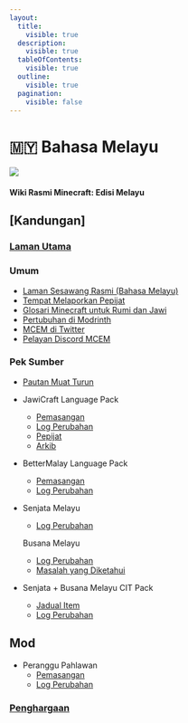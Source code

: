 ```yaml
---
layout:
  title:
    visible: true
  description:
    visible: true
  tableOfContents:
    visible: true
  outline:
    visible: true
  pagination:
    visible: false
---
```


# 🇲🇾 Bahasa Melayu

![](https://imgur.com/0HxIaqK.png)

#### Wiki Rasmi Minecraft: Edisi Melayu

## \[Kandungan]

### &#x20;[Laman Utama](../)

### Umum

* [Laman Sesawang Rasmi (Bahasa Melayu)](https://bit.ly/LamanWebMCEM)
* [Tempat Melaporkan Pepijat](https://github.com/Minecraft-EdisiMelayu/MCEM-BugTracker)
* [Glosari Minecraft untuk Rumi dan Jawi](<../Bahasa Melayu/Glosari-Minecraft-untuk-Rumi-dan-Jawi.md>)
* [Pertubuhan di Modrinth](https://bit.ly/MCEM-Modrinth)
* [MCEM di Twitter](https://twitter.com/MC_EdisiMelayu)
* [Pelayan Discord MCEM](https://bit.ly/MCEM-Discord)

### Pek Sumber

* [Pautan Muat Turun](pautan-muat-turun.md)
* JawiCraft Language Pack
  * [Pemasangan](<../Bahasa Melayu/JawiCraft/Pemasangan.md>)
  * [Log Perubahan](<../Bahasa Melayu/JawiCraft/Log Perubahan.md>)
  * [Pepijat](<../Bahasa Melayu/JawiCraft/Pepijat.md>)
  * [Arkib](https://github.com/Minecraft-EdisiMelayu/Arkib-JawiCraft)
* BetterMalay Language Pack
  * [Pemasangan](<../Bahasa Melayu/BetterMalay/Pemasangan.md>)
  * [Log Perubahan](<../Bahasa Melayu/BetterMalay/Log-Perubahan.md>)
*   Senjata Melayu

    * [Log Perubahan](<../Bahasa Melayu/Senjata Melayu/Log-Perubahan.md>)

    Busana Melayu

    * [Log Perubahan](<../Bahasa Melayu/Busana Melayu/Log-Perubahan.md>)
    * [Masalah yang Diketahui](<../Bahasa Melayu/Busana Melayu/Masalah-yang-Diketahui.md>)
* Senjata + Busana Melayu CIT Pack
  * [Jadual Item](../english/senjata-+-busana-melayu-cit-pack/item-table.md)
  * [Log Perubahan](senjata-+-busana-melayu-cit-pack/log-perubahan.md)

## Mod

* Peranggu Pahlawan
  * [Pemasangan](peranggu-pahlawan/pemasangan-edisi-java.md)
  * [Log Perubahan](peranggu-pahlawan/log-perubahan-edisi-java.md)

### [Penghargaan](<../Bahasa Melayu/Penghargaan.md>)
